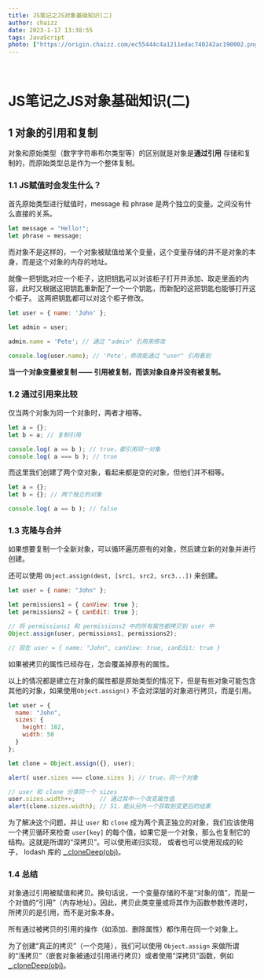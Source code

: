 ```yaml
---
title: JS笔记之JS对象基础知识(二)
author: chaizz
date: 2023-1-17 13:38:55
tags: JavaScript
photo: ["https://origin.chaizz.com/ec55444c4a1211edac740242ac190002.png"]
---
```


​          

<!--more-->

# JS笔记之JS对象基础知识(二)

## 1 对象的引用和复制

对象和原始类型（数字字符串布尔类型等）的区别就是对象是**通过引用** 存储和复制的，而原始类型总是作为一个整体复制。

### 1.1 JS赋值时会发生什么？

首先原始类型进行赋值时，message 和 phrase 是两个独立的变量。之间没有什么直接的关系。

```js
let message = "Hello!";
let phrase = message;
```

而对象不是这样的，一个对象被赋值给某个变量，这个变量存储的并不是对象的本身，而是这个对象的内存的地址。

就像一把钥匙对应一个柜子，这把钥匙可以对该柜子打开并添加、取走里面的内容，此时又根据这把钥匙重新配了一个一个钥匙，而新配的这把钥匙也能够打开这个柜子。 这两把钥匙都可以对这个柜子修改。

```js
let user = { name: 'John' };

let admin = user;

admin.name = 'Pete'; // 通过 "admin" 引用来修改

console.log(user.name); // 'Pete'，修改能通过 "user" 引用看到	
```

**当一个对象变量被复制 —— 引用被复制，而该对象自身并没有被复制。**



### 1.2 通过引用来比较

仅当两个对象为同一个对象时，两者才相等。

```js
let a = {};
let b = a; // 复制引用

console.log( a == b ); // true，都引用同一对象
console.log( a === b ); // true	
```

而这里我们创建了两个空对象，看起来都是空的对象，但他们并不相等。

```js
let a = {};
let b = {}; // 两个独立的对象

console.log( a == b ); // false
```



### 1.3 克隆与合并

如果想要复制一个全新对象，可以循环遍历原有的对象，然后建立新的对象并进行创建。

还可以使用 `Object.assign(dest, [src1, src2, src3...])` 来创建。

```js
let user = { name: "John" };

let permissions1 = { canView: true };
let permissions2 = { canEdit: true };

// 将 permissions1 和 permissions2 中的所有属性都拷贝到 user 中
Object.assign(user, permissions1, permissions2);

// 现在 user = { name: "John", canView: true, canEdit: true }
```

如果被拷贝的属性已经存在，怎会覆盖掉原有的属性。

以上的情况都是建立在对象的属性都是原始类型的情况下，但是有些对象可能包含其他的对象，如果使用`Object.assign()` 不会对深层的对象进行拷贝，而是引用。

```js
let user = {
  name: "John",
  sizes: {
    height: 182,
    width: 50
  }
};

let clone = Object.assign({}, user);

alert( user.sizes === clone.sizes ); // true，同一个对象

// user 和 clone 分享同一个 sizes
user.sizes.width++;       // 通过其中一个改变属性值
alert(clone.sizes.width); // 51，能从另外一个获取到变更后的结果
```

为了解决这个问题，并让 `user` 和 `clone` 成为两个真正独立的对象，我们应该使用一个拷贝循环来检查 `user[key]` 的每个值，如果它是一个对象，那么也复制它的结构。这就是所谓的“深拷贝”。可以使用递归实现， 或者也可以使用现成的轮子， lodash 库的 [_.cloneDeep(obj)](https://lodash.com/docs/4.17.15#cloneDeep)。



### 1.4 总结

对象通过引用被赋值和拷贝。换句话说，一个变量存储的不是“对象的值”，而是一个对值的“引用”（内存地址）。因此，拷贝此类变量或将其作为函数参数传递时，所拷贝的是引用，而不是对象本身。

所有通过被拷贝的引用的操作（如添加、删除属性）都作用在同一个对象上。

为了创建“真正的拷贝”（一个克隆），我们可以使用 `Object.assign` 来做所谓的“浅拷贝”（嵌套对象被通过引用进行拷贝）或者使用“深拷贝”函数，例如 [_.cloneDeep(obj)](https://lodash.com/docs#cloneDeep)。































